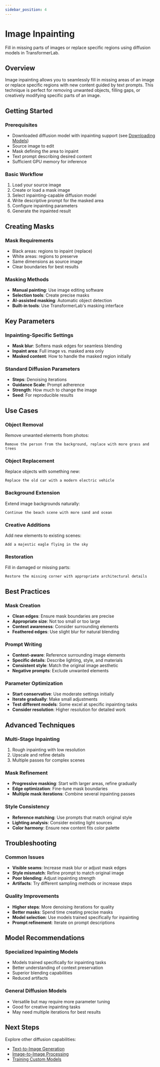 ```yaml
---
sidebar_position: 4
---
```

# Image Inpainting

Fill in missing parts of images or replace specific regions using diffusion models in TransformerLab.

## Overview

Image inpainting allows you to seamlessly fill in missing areas of an image or replace specific regions with new content guided by text prompts. This technique is perfect for removing unwanted objects, filling gaps, or creatively modifying specific parts of an image.

## Getting Started

### Prerequisites

- Downloaded diffusion model with inpainting support (see [Downloading Models](./downloading-models.md))
- Source image to edit
- Mask defining the area to inpaint
- Text prompt describing desired content
- Sufficient GPU memory for inference

### Basic Workflow

1. Load your source image
2. Create or load a mask image
3. Select inpainting-capable diffusion model
4. Write descriptive prompt for the masked area
5. Configure inpainting parameters
6. Generate the inpainted result

## Creating Masks

### Mask Requirements

- Black areas: regions to inpaint (replace)
- White areas: regions to preserve
- Same dimensions as source image
- Clear boundaries for best results

### Masking Methods

- **Manual painting**: Use image editing software
- **Selection tools**: Create precise masks
- **AI-assisted masking**: Automatic object detection
- **Built-in tools**: Use TransformerLab's masking interface

## Key Parameters

### Inpainting-Specific Settings

- **Mask blur**: Softens mask edges for seamless blending
- **Inpaint area**: Full image vs. masked area only
- **Masked content**: How to handle the masked region initially

### Standard Diffusion Parameters

- **Steps**: Denoising iterations
- **Guidance Scale**: Prompt adherence
- **Strength**: How much to change the image
- **Seed**: For reproducible results

## Use Cases

### Object Removal

Remove unwanted elements from photos:
```
Remove the person from the background, replace with more grass and trees
```

### Object Replacement

Replace objects with something new:
```
Replace the old car with a modern electric vehicle
```

### Background Extension

Extend image backgrounds naturally:
```
Continue the beach scene with more sand and ocean
```

### Creative Additions

Add new elements to existing scenes:
```
Add a majestic eagle flying in the sky
```

### Restoration

Fill in damaged or missing parts:
```
Restore the missing corner with appropriate architectural details
```

## Best Practices

### Mask Creation

- **Clean edges**: Ensure mask boundaries are precise
- **Appropriate size**: Not too small or too large
- **Context awareness**: Consider surrounding elements
- **Feathered edges**: Use slight blur for natural blending

### Prompt Writing

- **Context-aware**: Reference surrounding image elements
- **Specific details**: Describe lighting, style, and materials
- **Consistent style**: Match the original image aesthetic
- **Negative prompts**: Exclude unwanted elements

### Parameter Optimization

- **Start conservative**: Use moderate settings initially
- **Iterate gradually**: Make small adjustments
- **Test different models**: Some excel at specific inpainting tasks
- **Consider resolution**: Higher resolution for detailed work

## Advanced Techniques

### Multi-Stage Inpainting

1. Rough inpainting with low resolution
2. Upscale and refine details
3. Multiple passes for complex scenes

### Mask Refinement

- **Progressive masking**: Start with larger areas, refine gradually
- **Edge optimization**: Fine-tune mask boundaries
- **Multiple mask iterations**: Combine several inpainting passes

### Style Consistency

- **Reference matching**: Use prompts that match original style
- **Lighting analysis**: Consider existing light sources
- **Color harmony**: Ensure new content fits color palette

## Troubleshooting

### Common Issues

- **Visible seams**: Increase mask blur or adjust mask edges
- **Style mismatch**: Refine prompt to match original image
- **Poor blending**: Adjust inpainting strength
- **Artifacts**: Try different sampling methods or increase steps

### Quality Improvements

- **Higher steps**: More denoising iterations for quality
- **Better masks**: Spend time creating precise masks
- **Model selection**: Use models trained specifically for inpainting
- **Prompt refinement**: Iterate on prompt descriptions

## Model Recommendations

### Specialized Inpainting Models

- Models trained specifically for inpainting tasks
- Better understanding of context preservation
- Superior blending capabilities
- Reduced artifacts

### General Diffusion Models

- Versatile but may require more parameter tuning
- Good for creative inpainting tasks
- May need multiple iterations for best results

## Next Steps

Explore other diffusion capabilities:
- [Text-to-Image Generation](./text-to-image.md)
- [Image-to-Image Processing](./image-to-image.md)
- [Training Custom Models](../train/diffusion-trainer.md)
